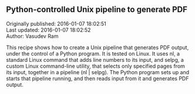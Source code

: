 ## Python-controlled Unix pipeline to generate PDF  
Originally published: 2016-01-07 18:02:51  
Last updated: 2016-01-07 18:02:52  
Author: Vasudev Ram  
  
This recipe shows how to create a Unix pipeline that generates PDF output, under the control of a Python program. It is tested on Linux. It uses nl, a standard Linux command that adds line numbers to its input, and selpg, a custom Linux command-line utility, that selects only specified pages from its input, together in a pipeline (nl | selpg). The Python program sets up and starts that pipeline running, and then reads input from it and generates PDF output.
